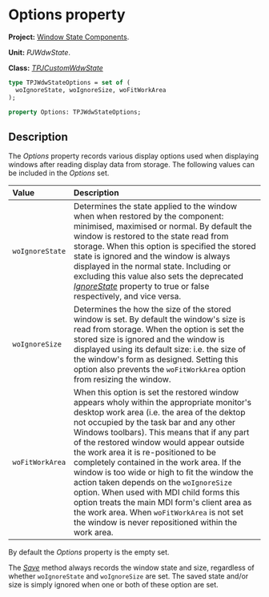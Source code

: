 # Options property #

**Project:** [Window State Components](../API.md).

**Unit:** _PJWdwState_.

**Class:** _[TPJCustomWdwState](./TPJCustomWdwState.md)_

```pascal
type TPJWdwStateOptions = set of (
  woIgnoreState, woIgnoreSize, woFitWorkArea
);

property Options: TPJWdwStateOptions;
```

## Description ##

The _Options_ property records various display options used when displaying windows after reading display data from storage. The following values can be included in the _Options_ set.

| Value | Description |
|:----------------|:------------------------------------------------------------------------------------------------------------------------------------------------------------------------------------------------------------------------------------------------------------------------------------------------------------------------------------------------------------------------------------------------------------------------------------------------------------------------|
| `woIgnoreState` | Determines the state applied to the window when when restored by the component: minimised, maximised or normal. By default the window is restored to the state read from storage. When this option is specified the stored state is ignored and the window is always displayed in the normal state. Including or excluding this value also sets the deprecated _[IgnoreState](./TPJCustomWdwState-IgnoreState.md)_ property to true or false respectively, and vice versa. |
| `woIgnoreSize` | Determines the how the size of the stored window is set. By default the window's size is read from storage. When the option is set the stored size is ignored and the window is displayed using its default size: i.e. the size of the window's form as designed. Setting this option also prevents the `woFitWorkArea` option from resizing the window. |
| `woFitWorkArea` | When this option is set the restored window appears wholy within the appropriate monitor's desktop work area (i.e. the area of the dektop not occupied by the task bar and any other Windows toolbars). This means that if any part of the restored window would appear outside the work area it is re-positioned to be completely contained in the work area. If the window is too wide or high to fit the window the action taken depends on the `woIgnoreSize` option. When used with MDI child forms this option treats the main MDI form's client area as the work area. When `woFitWorkArea` is not set the window is never repositioned within the work area. |

By default the _Options_ property is the empty set.

The _[Save](./TPJCustomWdwState-Save.md)_ method always records the window state and size, regardless of whether `woIgnoreState` and `woIgnoreSize` are set. The saved state and/or size is simply ignored when one or both of these option are set.
